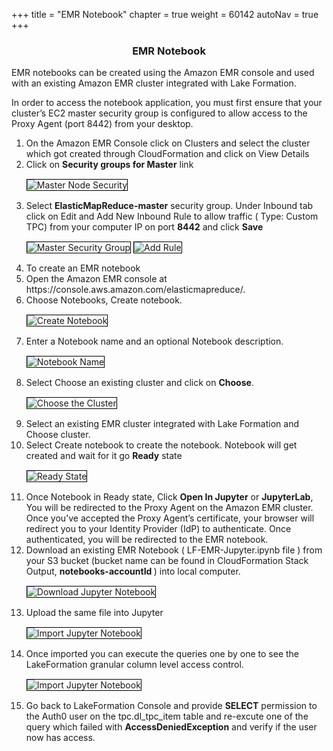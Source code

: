 +++
title = "EMR Notebook"
chapter = true
weight = 60142
autoNav = true
+++

<center><h3>EMR Notebook</h3></center>

<div>
EMR notebooks can be created using the Amazon EMR console and used with an existing Amazon EMR cluster integrated with Lake Formation.

In order to access the notebook application, you must first ensure that your cluster’s EC2 master security group is configured to allow access to the Proxy Agent (port 8442) from your desktop.

<ol>
      <li> On the Amazon EMR Console click on Clusters and select the cluster which got created through CloudFormation and click on View Details  </li>
      <li> Click on <b>Security groups for Master</b> link </li>
      <img src="/images/masternode-securith-group.png" title="Master Node Security" style="margin:15px 0px; border:1px solid black"/>
      <li> Select <b>ElasticMapReduce-master</b> security group. Under Inbound tab click on Edit and Add New Inbound Rule to allow traffic ( Type: Custom TPC) from your computer IP on port <b>8442</b> and click <b>Save</b> </li> 
      <img src="/images/1mastersecuritygroup8442.png" title="Master Security Group" style="margin:15px 0px; border:1px solid black"/>
      <img src="/images/2mastersecuritygroup8442.png" title="Add Rule" style="margin:15px 0px; border:1px solid black"/>
      <li>To create an EMR notebook </li>
      <li>Open the Amazon EMR console at https://console.aws.amazon.com/elasticmapreduce/.</li>
      <li>Choose Notebooks, Create notebook.</li>
      <img src="/images/1create-emr-notebook.png" title="Create Notebook" style="margin:15px 0px; border:1px solid black"/>
      <li>Enter a Notebook name and an optional Notebook description.</li>
       <img src="/images/3create-notebook.png" title="Notebook Name" style="margin:15px 0px; border:1px solid black"/>
      <li>Select Choose an existing cluster and click on <b>Choose</b>.</li>
       <img src="/images/2choose-emr-cluster.png" title="Choose the Cluster" style="margin:15px 0px; border:1px solid black"/>
      <li>Select an existing EMR cluster integrated with Lake Formation and Choose cluster.</li>
      <li>Select Create notebook to create the notebook. Notebook will get created and wait for it go <b>Ready</b> state</li>
      <img src="/images/4notebook-in-readystatus.png" title="Ready State" style="margin:15px 0px; border:1px solid black"/>
      <li>Once Notebook in Ready state, Click <b>Open In Jupyter</b> or <b>JupyterLab</b>, You will be redirected to the Proxy Agent on the Amazon EMR cluster. Once you’ve accepted the Proxy Agent’s certificate, your browser will redirect you to your Identity Provider (IdP) to authenticate. Once authenticated, you will be redirected to the EMR notebook.</li>
      <li>Download an existing EMR Notebook ( LF-EMR-Jupyter.ipynb file ) from your S3 bucket (bucket name can be found in CloudFormation Stack Output, <b>notebooks-accountId </b> ) into local computer.</li> 
       <img src="/images/emr-jupyternotebookins3.png" title="Download Jupyter Notebook" style="margin:15px 0px; border:1px solid black"/>
       <li>Upload the same file into Jupyter</li>      
       <img src="/images/lf-emr-uploadjupyternotebook.png" title="Import Jupyter Notebook" style="margin:15px 0px; border:1px solid black"/>
       <li>Once imported you can execute the queries one by one to see the LakeFormation granular column level access control.</li>
       <img src="/images/lf-emr-jupyterlab.png" title="Import Jupyter Notebook" style="margin:15px 0px; border:1px solid black"/>
       <br/>
       <li>Go back to LakeFormation Console and provide <b>SELECT</b> permission to the Auth0 user on the tpc.dl_tpc_item table and re-excute one of the query which failed with <b>AccessDeniedException</b> and verify if the user now has access. </li>
     
              
 </ol>      
       
                   
</div>

